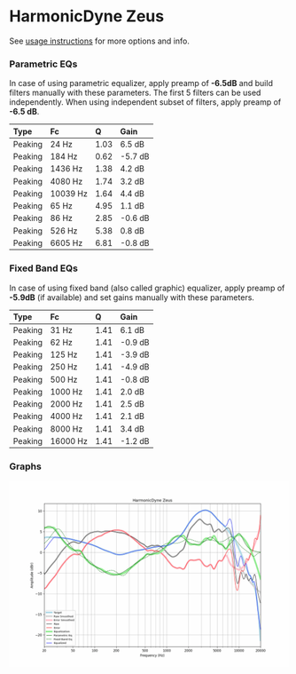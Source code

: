 # HarmonicDyne Zeus
See [usage instructions](https://github.com/jaakkopasanen/AutoEq#usage) for more options and info.

### Parametric EQs
In case of using parametric equalizer, apply preamp of **-6.5dB** and build filters manually
with these parameters. The first 5 filters can be used independently.
When using independent subset of filters, apply preamp of **-6.5 dB**.

| Type    | Fc       |    Q | Gain    |
|:--------|:---------|:-----|:--------|
| Peaking | 24 Hz    | 1.03 | 6.5 dB  |
| Peaking | 184 Hz   | 0.62 | -5.7 dB |
| Peaking | 1436 Hz  | 1.38 | 4.2 dB  |
| Peaking | 4080 Hz  | 1.74 | 3.2 dB  |
| Peaking | 10039 Hz | 1.64 | 4.4 dB  |
| Peaking | 65 Hz    | 4.95 | 1.1 dB  |
| Peaking | 86 Hz    | 2.85 | -0.6 dB |
| Peaking | 526 Hz   | 5.38 | 0.8 dB  |
| Peaking | 6605 Hz  | 6.81 | -0.8 dB |

### Fixed Band EQs
In case of using fixed band (also called graphic) equalizer, apply preamp of **-5.9dB**
(if available) and set gains manually with these parameters.

| Type    | Fc       |    Q | Gain    |
|:--------|:---------|:-----|:--------|
| Peaking | 31 Hz    | 1.41 | 6.1 dB  |
| Peaking | 62 Hz    | 1.41 | -0.9 dB |
| Peaking | 125 Hz   | 1.41 | -3.9 dB |
| Peaking | 250 Hz   | 1.41 | -4.9 dB |
| Peaking | 500 Hz   | 1.41 | -0.8 dB |
| Peaking | 1000 Hz  | 1.41 | 2.0 dB  |
| Peaking | 2000 Hz  | 1.41 | 2.5 dB  |
| Peaking | 4000 Hz  | 1.41 | 2.1 dB  |
| Peaking | 8000 Hz  | 1.41 | 3.4 dB  |
| Peaking | 16000 Hz | 1.41 | -1.2 dB |

### Graphs
![](./HarmonicDyne%20Zeus.png)